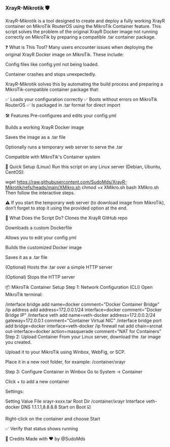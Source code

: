 ### XrayR-Mikrotik 🛡️
XrayR-Mikrotik is a tool designed to create and deploy a fully working XrayR container on MikroTik RouterOS using the MikroTik Container feature. This script solves the problem of the original XrayR Docker image not running correctly on MikroTik by preparing a compatible .tar container package.

❓ What is This Tool?
Many users encounter issues when deploying the original XrayR Docker image on MikroTik. These include:

Config files like config.yml not being loaded.

Container crashes and stops unexpectedly.

XrayR-Mikrotik solves this by automating the build process and preparing a MikroTik-compatible container package that:

✅ Loads your configuration correctly
✅ Boots without errors on MikroTik RouterOS
✅ Is packaged in .tar format for direct import

🛠 Features
Pre-configures and edits your config.yml

Builds a working XrayR Docker image

Saves the image as a .tar file

Optionally runs a temporary web server to serve the .tar

Compatible with MikroTik's Container system

🚀 Quick Setup (Linux)
Run this script on any Linux server (Debian, Ubuntu, CentOS):

wget https://raw.githubusercontent.com/SudoMds/XrayR-Mikrotik/refs/heads/main/XMikro.sh
chmod +x XMikro.sh
bash XMikro.sh
Then follow the interactive steps.

⚠️ If you start the temporary web server (to download image from MikroTik), don’t forget to stop it using the provided option at the end.

🔧 What Does the Script Do?
Clones the XrayR GitHub repo

Downloads a custom Dockerfile

Allows you to edit your config.yml

Builds the customized Docker image

Saves it as a .tar file

(Optional) Hosts the .tar over a simple HTTP server

(Optional) Stops the HTTP server

📦 MikroTik Container Setup
Step 1: Network Configuration (CLI)
Open MikroTik terminal:


/interface bridge add name=docker comment="Docker Container Bridge"
/ip address add address=172.0.0.1/24 interface=docker comment="Docker Bridge IP"
/interface veth add name=veth-docker address=172.0.0.2/24 gateway=172.0.0.1 comment="Container Virtual NIC"
/interface bridge port add bridge=docker interface=veth-docker
/ip firewall nat add chain=srcnat out-interface=docker action=masquerade comment="NAT for Containers"
Step 2: Upload Container
From your Linux server, download the .tar image you created.

Upload it to your MikroTik using Winbox, WebFig, or SCP.

Place it in a new root folder, for example: /container/xrayr

Step 3: Configure Container in Winbox
Go to System → Container

Click + to add a new container

Settings:

Setting	Value
File	xrayr-xxxx.tar
Root Dir	/container/xrayr
Interface	veth-docker
DNS	1.1.1.1,8.8.8.8
Start on Boot	☑️

Right-click on the container and choose Start

✅ Verify that status shows running

🧠 Credits
Made with ❤️ by @SudoMds

